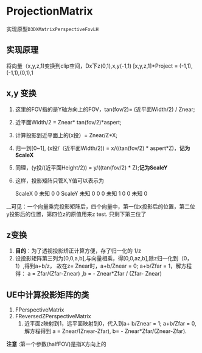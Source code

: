 # ProjectionMatrix 
实现原型`D3DXMatrixPerspectiveFovLH`

## 实现原理
将向量（x,y,z,1)变换到clip空间，Dx下z(0,1),x,y(-1,1)
[x,y,z,1]*Project = (-1,1),(-1,1),(0,1),1

## x,y 变换
1. 这里的FOV指的是Y轴方向上的FOV，tan(fov/2)= (近平面Width/2) / Znear; 
2. 近平面Width/2 = Znear* tan(fov/2)*aspert; 
3. 计算投影到近平面上的(x投）= Znear/Z*X;
4. 归一到[0~1], (x投/（近平面Width/2)) =  x/((tan(fov/2) * aspert*Z)，__记为ScaleX__
5. 同理，(y投/(近平面Height/2)) = y/((tan(fov/2) * Z);__记为ScaleY__
6. 这样，投影矩阵只管X,Y值可以表示为
	
	ScaleX   0         未知   0
	 0      ScaleY     未知   0
     0       0         未知   1
     0       0         未知   0

__可见：一个向量乘完投影矩阵后，四个向量中，第一位x投影后的位置，第二位 y投影后的位置，第四位z的原值用来z test. 只剩下第三位了
## z变换
1. __目的__：为了透视投影矫正计算方便，存了归一化的 1/z
2. 设投影矩阵第三列为[0,0,a,b],与向量相乘，得[0,0,az,b],除z归一化到（0，1）,得到a+b/z， 故在z= Znear时，a+b/Znear = 0; a+b/Zfar = 1，解方程得： a = Zfar/(Zfar-Znear) ,b = - Znear*Zfar / (Zfar- Znear)


## UE中计算投影矩阵的类
1. FPerspectiveMatrix
2. FReversedZPerspectiveMatrix
   1. 近平面z映射到1，远平面映射到0，代入到a+ b/Znear = 1; a+b/Zfar = 0,解方程得到 a = Znear/(Znear-Zfar), b= - Znear*Zfar/(Znear-Zfar).

__注意__ :第一个参数(halfFOV)是指X方向上的